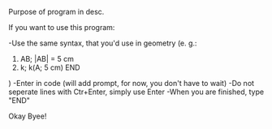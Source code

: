 Purpose of program in desc.

If you want to use this program:

-Use the same syntax, that you'd use in geometry (e. g.:

1) AB; |AB| = 5 cm
2) k; k(A; 5 cm)
END

)
-Enter in code (will add prompt, for now, you don't have to wait)
-Do not seperate lines with Ctr+Enter, simply use Enter
-When you are finished, type "END"

Okay Byee!

